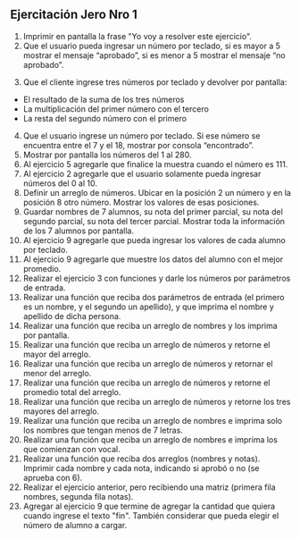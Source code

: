 ## Ejercitación Jero Nro 1
1. Imprimir en pantalla la frase "Yo voy a resolver este ejercicio".
2. Que el usuario pueda ingresar un número por teclado, si es mayor a 5 mostrar el mensaje
“aprobado”, si es menor a 5 mostrar el mensaje “no aprobado”.
3) Que el cliente ingrese tres números por teclado y devolver por pantalla:
- El resultado de la suma de los tres números
- La multiplicación del primer número con el tercero
- La resta del segundo número con el primero
4. Que el usuario ingrese un número por teclado. Si ese número se encuentra entre el 7 y el 18, mostrar
por consola “encontrado”.
5. Mostrar por pantalla los números del 1 al 280.
6. Al ejercicio 5 agregarle que finalice la muestra cuando el número es 111.
7. Al ejercicio 2 agregarle que el usuario solamente pueda ingresar números del 0 al 10.
8. Definir un arreglo de números. Ubicar en la posición 2 un número y en la posición 8 otro número.
Mostrar los valores de esas posiciones.
9. Guardar nombres de 7 alumnos, su nota del primer parcial, su nota del segundo parcial, su nota del
tercer parcial. Mostrar toda la información de los 7 alumnos por pantalla.
10. Al ejercicio 9 agregarle que pueda ingresar los valores de cada alumno por teclado.
11. Al ejercicio 9 agregarle que muestre los datos del alumno con el mejor promedio.
12. Realizar el ejercicio 3 con funciones y darle los números por parámetros de entrada.
13. Realizar una función que reciba dos parámetros de entrada (el primero es un nombre, y el segundo
un apellido), y que imprima el nombre y apellido de dicha persona.
14. Realizar una función que reciba un arreglo de nombres y los imprima por pantalla.
15. Realizar una función que reciba un arreglo de números y retorne el mayor del arreglo.
16. Realizar una función que reciba un arreglo de números y retornar el menor del arreglo.
17. Realizar una función que reciba un arreglo de números y retorne el promedio total del arreglo.
18. Realizar una función que reciba un arreglo de números y retorne los tres mayores del arreglo.
19. Realizar una función que reciba un arreglo de nombres e imprima solo los nombres que tengan
menos de 7 letras.
20. Realizar una función que reciba un arreglo de nombres e imprima los que comienzan con vocal.
21. Realizar una función que reciba dos arreglos (nombres y notas). Imprimir cada nombre y cada nota,
indicando si aprobó o no (se aprueba con 6).
22. Realizar el ejercicio anterior, pero recibiendo una matriz (primera fila nombres, segunda fila notas).
23. Agregar al ejercicio 9 que termine de agregar la cantidad que quiera cuando ingrese el texto "fin".
También considerar que pueda elegir el número de alumno a cargar.